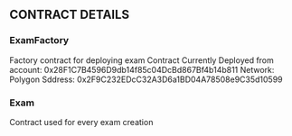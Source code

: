 ## CONTRACT DETAILS

### ExamFactory
Factory contract for deploying exam Contract
Currently Deployed from account: 0x28F1C7B4596D9db14f85c04DcBd867Bf4b14b811
Network: Polygon
Sddress: 0x2F9C232EDcC32A3D6a1BD04A78508e9C35d10599

### Exam
Contract used for every exam creation
